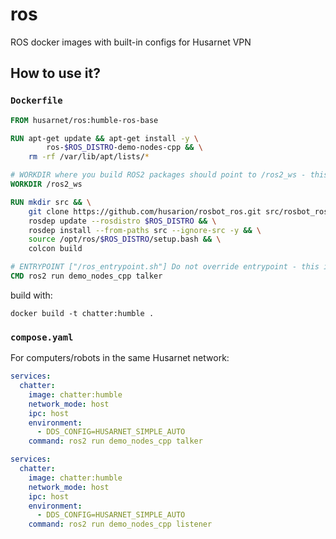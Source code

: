 # ros

ROS docker images with built-in configs for Husarnet VPN

## How to use it?

### `Dockerfile`

```Dockerfile
FROM husarnet/ros:humble-ros-base

RUN apt-get update && apt-get install -y \
        ros-$ROS_DISTRO-demo-nodes-cpp && \
    rm -rf /var/lib/apt/lists/*

# WORKDIR where you build ROS2 packages should point to /ros2_ws - this directory is used in the ENTRYPOINT
WORKDIR /ros2_ws 

RUN mkdir src && \
    git clone https://github.com/husarion/rosbot_ros.git src/rosbot_ros -b humble && \
    rosdep update --rosdistro $ROS_DISTRO && \
    rosdep install --from-paths src --ignore-src -y && \
    source /opt/ros/$ROS_DISTRO/setup.bash && \
    colcon build

# ENTRYPOINT ["/ros_entrypoint.sh"] Do not override entrypoint - this is where magic happens
CMD ros2 run demo_nodes_cpp talker
```

build with:

```
docker build -t chatter:humble .
```

### `compose.yaml`

For computers/robots in the same Husarnet network:

```yaml
services:
  chatter:
    image: chatter:humble
    network_mode: host
    ipc: host
    environment:
      - DDS_CONFIG=HUSARNET_SIMPLE_AUTO
    command: ros2 run demo_nodes_cpp talker
```

```yaml
services:
  chatter:
    image: chatter:humble
    network_mode: host
    ipc: host
    environment:
      - DDS_CONFIG=HUSARNET_SIMPLE_AUTO
    command: ros2 run demo_nodes_cpp listener
```